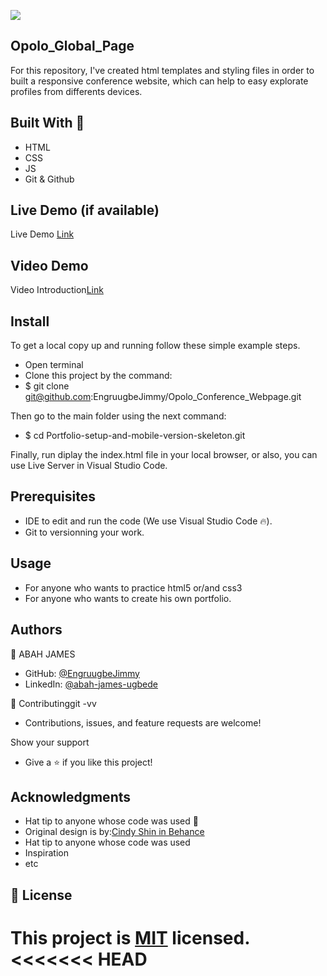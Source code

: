 ![](https://img.shields.io/badge/Microverse-blueviolet)

## Opolo_Global_Page
For this repository, I've created html templates and styling files in order to built a responsive conference website, which can help to easy explorate profiles from differents devices.

## Built With 🔨

- HTML
- CSS
- JS
- Git & Github

## Live Demo (if available)
Live Demo [Link](https://engruugbejimmy.github.io/fabarezdatatechventures/)

## Video Demo
Video Introduction[Link](https://www.loom.com/share/9d7c65a1c21e4867b5cf2a77c12c010d)

## Install

To get a local copy up and running follow these simple example steps.

- Open terminal
- Clone this project by the command:
- $ git clone git@github.com:EngruugbeJimmy/Opolo_Conference_Webpage.git

Then go to the main folder using the next command:
- $ cd Portfolio-setup-and-mobile-version-skeleton.git

Finally, run diplay the index.html file in your local browser, or also, you can use Live Server in Visual Studio Code.

## Prerequisites
- IDE to edit and run the code (We use Visual Studio Code 🔥).
- Git to versionning your work.

## Usage
- For anyone who wants to practice html5 or/and css3
- For anyone who wants to create his own portfolio.


## Authors
👤 ABAH JAMES

- GitHub: [@EngruugbeJimmy](https://github.com/fabarezdatatechventures)
- LinkedIn: [@abah-james-ugbede](https://www.linkedin.com/in/abah-james-ugbede-356982159/)

🤝 Contributinggit -vv
- Contributions, issues, and feature requests are welcome!

Show your support
- Give a ⭐️ if you like this project!

## Acknowledgments
- Hat tip to anyone whose code was used 🔰
- Original design is by:[Cindy Shin in Behance](https://www.behance.net/adagio07)
- Hat tip to anyone whose code was used
- Inspiration
- etc

## 📝 License

This project is [MIT](./LICENSE) licensed.
<<<<<<< HEAD
=======
